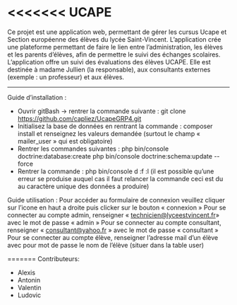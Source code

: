 <<<<<<< UCAPE
========================

Ce projet est une application web, permettant de gérer les cursus Ucape et Section européenne des élèves du lycée Saint-Vincent.
L’application crée une plateforme permettant de faire le lien entre l’administration, les élèves et les parents d’élèves, afin de permettre le suivi des échanges scolaires. 
L’application offre un suivi des évaluations des élèves UCAPE. Elle est destinée à madame Jullien (la responsable), aux consultants externes (exemple : un professeur) et aux élèves.

--------------

Guide d’installation : 

-	Ouvrir gitBash -> rentrer la commande suivante : 
git clone https://github.com/capliez/UcapeGRP4.git
-	Initialisez la base de données en rentrant la commande : composer install et renseignez les valeurs demandée (surtout le champ « mailer_user » qui est obligatoire)
-	Rentrer les commandes suivantes : 
php bin/console doctrine:database:create
php bin/console doctrine:schema:update --force
-	Rentrer la commande : php bin/console d :f :l (il est possible qu’une erreur se produise auquel cas il faut relancer la commande ceci est du au caractère unique des données a produire)

Guide utilisation :
Pour accéder au formulaire de connexion veuillez cliquer sur l’icone en haut a droite puis clicker sur le bouton « connexion »
Pour se connecter au compte admin, renseigner « technicien@lyceestvincent.fr» avec le mot de passe « admin »
Pour se connecter au compte consultant, renseigner « consultant@yahoo.fr » avec le mot de passe « consultant »
Pour se connecter au compte élève, renseigner l’adresse mail d’un élève avec pour mot de passe le nom de l’élève (situer dans la table user)

=======
Contributeurs:
- Alexis
- Antonin
- Valentin
- Ludovic

